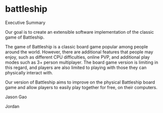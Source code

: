 ﻿# battleship
Executive Summary

Our goal is to create an extensible software implementation of the classic game of Battleship.

The game of Battleship is a classic board game popular among people around the world. However, there are additional features that people may enjoy, such as different CPU difficulties, online PVP, and additional play modes such as 3+ person multiplayer. The board game version is limiting in this regard, and players are also limited to playing with those they can physically interact with.

Our version of Battleship aims to improve on the physical Battleship board game and allow players to easily play together for free, on their computers.

Jason Gao

Jordan